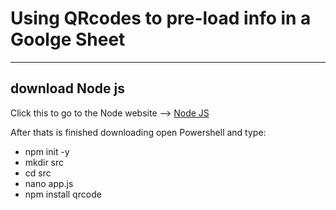 # Using QRcodes to pre-load info in a Goolge Sheet
---
## download Node js

Click this to go to the Node website --> [Node JS](https://nodejs.org/en/download/)

After thats is finished downloading open Powershell and type:
  * npm init -y
  * mkdir src
  * cd src
  * nano app.js
  * npm install qrcode

  

  

